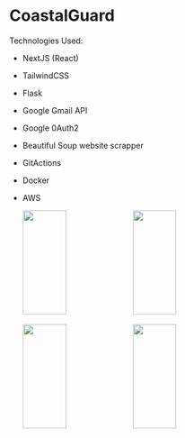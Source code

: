 # CoastalGuard

Technologies Used:
- NextJS (React)
- TailwindCSS
- Flask
- Google Gmail API
- Google 0Auth2
- Beautiful Soup website scrapper
- GitActions
- Docker
- AWS


    <img src="https://github.com/Wilsonator123/coastal-guard/assets/106590637/864dedf0-a33f-4c97-9f55-7c4851882106" width="40%" height="185px" />
    <img src="https://github.com/Wilsonator123/coastal-guard/assets/106590637/79bc48e6-d5de-4456-8814-684138220407"
    width="40%" height="185px" />

  
    <img src="https://github.com/Wilsonator123/coastal-guard/assets/106590637/c3a2a06c-4b7b-4352-9a1c-f43147cfb3d9"
      width="40%" height="185px" />
    <img src="https://github.com/Wilsonator123/coastal-guard/assets/106590637/b5a540d5-aad5-4694-a9b1-286601f557f8"
      width="40%" height="185px" />
